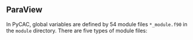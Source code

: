 ## ParaView

In PyCAC, global variables are defined by 54 module files `*_module.f90` in the `module` directory. There are five types of module files:

	